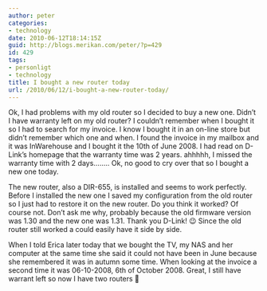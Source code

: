 ```yaml
---
author: peter
categories:
- technology
date: 2010-06-12T18:14:15Z
guid: http://blogs.merikan.com/peter/?p=429
id: 429
tags:
- personligt
- technology
title: I bought a new router today
url: /2010/06/12/i-bought-a-new-router-today/
---
```


Ok, I had problems with my old router so I decided to buy a new one. Didn&#8217;t I have warranty left on my old router? I couldn&#8217;t remember when I bought it so I had to search for my invoice. I know I bought it in an on-line store but didn&#8217;t remember which one and when. I found the invoice in my mailbox and it was InWarehouse and I bought it the 10th of June 2008. I had read on D-Link&#8217;s homepage that the warranty time was 2 years. ahhhhh, I missed the warranty time with 2 days&#8230;&#8230;.. Ok, no good to cry over that so I bought a new one today.

The new router, also a DIR-655, is installed and seems to work perfectly. Before I installed the new one I saved my configuration from the old router so I just had to restore it on the new router. Do you think it worked? Of course not. Don&#8217;t ask me why, probably because the old firmware version was 1.30 and the new one was 1.31. Thank you D-Link! 😉 Since the old router still worked a could easily have it side by side.

When I told Erica later today that we bought the TV, my NAS and her computer at the same time she said it could not have been in June because she remembered it was in autumn some time. When looking at the invoice a second time it was 06-10-2008, 6th of October 2008. Great, I still have warrant left so now I have two routers 🙂